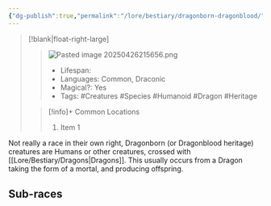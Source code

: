 ```yaml
---
{"dg-publish":true,"permalink":"/lore/bestiary/dragonborn-dragonblood/"}
---
```


>[!blank|float-right-large]
>>![Pasted image 20250426215656.png](/img/user/z_Assets/Pasted%20image%2020250426215656.png)
>>- Lifespan:
>>- Languages: Common, Draconic
>>- Magical?: Yes
>>- Tags: #Creatures #Species #Humanoid #Dragon #Heritage
>
>>[!info]+ Common Locations
>>1. Item 1

Not really a race in their own right, Dragonborn (or Dragonblood heritage) creatures are Humans or other creatures, crossed with [[Lore/Bestiary/Dragons\|Dragons]]. This usually occurs from a Dragon taking the form of a mortal, and producing offspring.

## Sub-races




